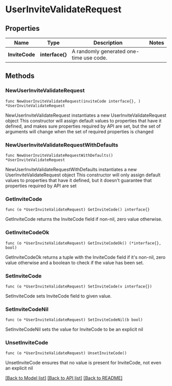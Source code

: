 # UserInviteValidateRequest

## Properties

Name | Type | Description | Notes
------------ | ------------- | ------------- | -------------
**InviteCode** | **interface{}** | A randomly generated one-time use code. | 

## Methods

### NewUserInviteValidateRequest

`func NewUserInviteValidateRequest(inviteCode interface{}, ) *UserInviteValidateRequest`

NewUserInviteValidateRequest instantiates a new UserInviteValidateRequest object
This constructor will assign default values to properties that have it defined,
and makes sure properties required by API are set, but the set of arguments
will change when the set of required properties is changed

### NewUserInviteValidateRequestWithDefaults

`func NewUserInviteValidateRequestWithDefaults() *UserInviteValidateRequest`

NewUserInviteValidateRequestWithDefaults instantiates a new UserInviteValidateRequest object
This constructor will only assign default values to properties that have it defined,
but it doesn't guarantee that properties required by API are set

### GetInviteCode

`func (o *UserInviteValidateRequest) GetInviteCode() interface{}`

GetInviteCode returns the InviteCode field if non-nil, zero value otherwise.

### GetInviteCodeOk

`func (o *UserInviteValidateRequest) GetInviteCodeOk() (*interface{}, bool)`

GetInviteCodeOk returns a tuple with the InviteCode field if it's non-nil, zero value otherwise
and a boolean to check if the value has been set.

### SetInviteCode

`func (o *UserInviteValidateRequest) SetInviteCode(v interface{})`

SetInviteCode sets InviteCode field to given value.


### SetInviteCodeNil

`func (o *UserInviteValidateRequest) SetInviteCodeNil(b bool)`

 SetInviteCodeNil sets the value for InviteCode to be an explicit nil

### UnsetInviteCode
`func (o *UserInviteValidateRequest) UnsetInviteCode()`

UnsetInviteCode ensures that no value is present for InviteCode, not even an explicit nil

[[Back to Model list]](../README.md#documentation-for-models) [[Back to API list]](../README.md#documentation-for-api-endpoints) [[Back to README]](../README.md)


